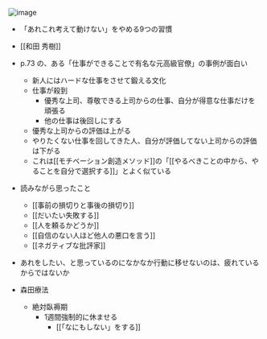 
![image](https://gyazo.com/c8b73480ccf601e355faacb19c795611/thumb/1000)

- 「あれこれ考えて動けない」をやめる9つの習慣
- [[和田 秀樹]]

- p.73 の、ある「仕事ができることで有名な元高級官僚」の事例が面白い
    - 新人にはハードな仕事をさせて鍛える文化
    - 仕事が殺到
        - 優秀な上司、尊敬できる上司からの仕事、自分が得意な仕事だけを頑張る
        - 他の仕事は後回しにする
    - 優秀な上司からの評価は上がる
    - やりたくない仕事を回してきた人、自分が評価してない上司からの評価は下がる
    - これは[[モチベーション創造メソッド]]の「[[やるべきことの中から、やることを自分で選択する]]」とよく似ている


- 読みながら思ったこと
    - [[事前の損切りと事後の損切り]]
    - [[だいたい失敗する]]
    - [[人を頼るかどうか]]
    - [[自信のない人ほど他人の悪口を言う]]
    - [[ネガティブな批評家]]

- あれをしたい、と思っているのになかなか行動に移せないのは、疲れているからではないか

- 森田療法
    - 絶対臥褥期
        - 1週間強制的に休ませる
            - [[「なにもしない」をする]]
